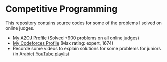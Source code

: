 # Competitive Programming

This repository contains source codes for some of the problems I solved on online judges. 

* [My A2OJ Profile](https://a2oj.com/profile?Username=ayman96) (Solved +900 problems on all online judges)
* [My Codeforces Profile](http://codeforces.com/profile/_AymanSalah) (Max rating: expert, 1674)
* Recorde some videos to explain solutions for some problems for juniors (in Arabic) [YouTube playlist](https://www.youtube.com/playlist?list=PLj1Mu2IzgNfNou5a3EANQKcKrW9iOtpTH)
